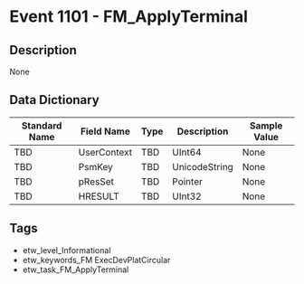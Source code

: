 # Event 1101 - FM_ApplyTerminal

## Description
None

## Data Dictionary
|Standard Name|Field Name|Type|Description|Sample Value|
|---|---|---|---|---|
|TBD|UserContext|TBD|UInt64|None|None|
|TBD|PsmKey|TBD|UnicodeString|None|None|
|TBD|pResSet|TBD|Pointer|None|None|
|TBD|HRESULT|TBD|UInt32|None|None|

## Tags
* etw_level_Informational
* etw_keywords_FM ExecDevPlatCircular
* etw_task_FM_ApplyTerminal